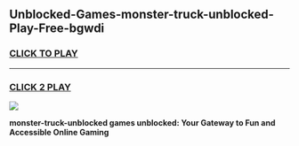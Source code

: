 
## Unblocked-Games-monster-truck-unblocked-Play-Free-bgwdi
<h3>
<a href="https://premium76.site?title=monster-truck-unblocked&ref=20M">CLICK TO PLAY</a></h3>
<hr>

<h3>
<a href="https://premium76.site?title=monster-truck-unblocked&ref=20M">CLICK 2 PLAY</a>
  
</h3>

<a href="https://premium76.site?title=monster-truck-unblocked&ref=19M"><img src="https://clearcache.store/games.png"></a>


**monster-truck-unblocked games unblocked: Your Gateway to Fun and Accessible Online Gaming**
